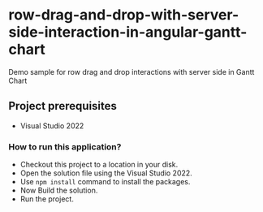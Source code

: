 # row-drag-and-drop-with-server-side-interaction-in-angular-gantt-chart
Demo sample for row drag and drop interactions with server side in Gantt Chart

## Project prerequisites

* Visual Studio 2022

### How to run this application?

* Checkout this project to a location in your disk.
* Open the solution file using the Visual Studio 2022.
* Use `npm install` command to install the packages.
* Now Build the solution.
* Run the project.